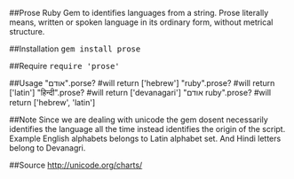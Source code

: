 ##Prose
Ruby Gem to identifies languages from a string. Prose literally means, written or spoken language in its ordinary form, without metrical structure.

##Installation
<tt>gem install prose</tt>

##Require
<tt>require 'prose'</tt>

##Usage
	"אודם".porse?      #will return ['hebrew']
	"ruby".prose?      #will return ['latin']
	"हिन्दी".prose?  #will return ['devanagari']
	"אודם ruby".prose?  #will return ['hebrew', 'latin']

##Note
 Since we are dealing with unicode the gem dosent necessarily identifies the language all the time instead identifies the origin of the script. Example English alphabets belongs to Latin alphabet set. And Hindi letters belong to Devanagri.

##Source
http://unicode.org/charts/ 

